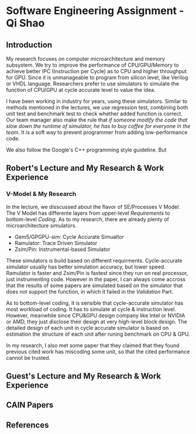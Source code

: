 # Software Engineering Assignment - Qi Shao

## Introduction
My research focuses on computer microarchitecture and memory subsystem. We try to improve the performance of CPU/GPU/Memory to achieve better IPC (Instruction per Cycle) as to CPU and higher throughput for GPU. Since it is unmanageable to program from silicon level, like Verilog or VHDL language. Researchers prefer to use simulators to simulate the function of CPU/GPU at cycle accurate level to value the idea.

I have been working in industry for years, using these simulators. Similar to methods mentioned in the lectures, we use regression test, combining both unit test and benchmark test to check whether added function is correct. Our team manager also make the rule that *if someone modify the code that slow down the runtime of simulator, he has to buy coffee for everyone in the team*. It is a soft way to prevent programmer from adding low-performance code.

We also follow the Google's C++ programming style guideline. But 

## Robert's Lecture and My Research & Work Experience

### V-Model & My Research
In the lecture, we disscussed about the flavor of SE/Processes V Model. The V Model has differente layers from upper-level *Requirements* to bottom-level *Coding*. As to my research, there are already plenty of microarchitecture simulators.

- Gem5/GPGPU-sim: Cycle Accurate Simualtor
- Ramulator: Trace Driven Simulator
- Zsim/Pin: Instrumental-based Simulator

These simulators is build based on different requirments. Cycle-accurate simulator usually has better simulation accuracy, but lower speed. Ramulator is faster and Zsim/Pin is fastest since they run on real processor, just instrumenting code. However in the paper, I can always come accross that the results of some papers are simulated based on the simulator that does not support the function, in which it failed in the *Validation* Part.

As to bottom-level coding, it is sensible that cycle-accurate simulator has most workload of coding. It has to simulate at cycle & instruction level. However, meanwhile since CPU&GPU design company like Intel or NVIDIA or AMD, they just disclose their design at very high-level block design. The detailed design of each unit in cycle accurate simulator is based on estimation the structure of each unit after runing benchmark on CPU & GPU. 

In my research, I also met some paper that they claimed that they found previous cited work has miscoding some unit, so that the cited performance cannot be trusted.


## Guest's Lecture and My Research & Work Experience


## CAIN Papers

## References

[^1]:

[^2]:
